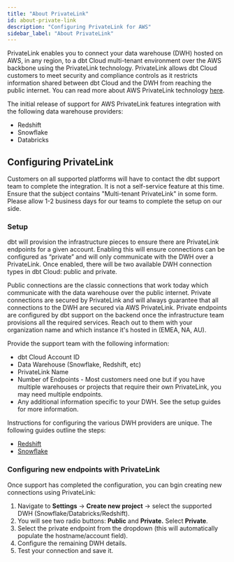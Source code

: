 ```yaml
---
title: "About PrivateLink"
id: about-private-link
description: "Configuring PrivateLink for AWS"
sidebar_label: "About PrivateLink"
---
```



PrivateLink enables you to connect your data warehouse (DWH) hosted on AWS, in any region, to a dbt Cloud multi-tenant environment over the AWS backbone using the PrivateLink technology. PrivateLink allows dbt Cloud customers to meet security and compliance controls as it restricts information shared between dbt Cloud and the DWH from reaching the public internet. You can read more about AWS PrivateLink technology [here](https://aws.amazon.com/privatelink/).

The initial release of support for AWS PrivateLink features integration with the following data warehouse providers:

- Redshift
- Snowflake
- Databricks

## Configuring PrivateLink

Customers on all supported platforms will have to contact the dbt support team to complete the integration. It is not a self-service feature at this time. Ensure that the subject contains "Multi-tenant PrivateLink" in some form. Please allow 1-2 business days for our teams to complete the setup on our side. 

### Setup

dbt will provision the infrastructure pieces to ensure there are PrivateLink endpoints for a given account. Enabling this will ensure connections can be configured as “private” and will only communicate with the DWH over a PrivateLink. Once enabled, there will be two available DWH connection types in dbt Cloud: public and private. 

Public connections are the classic connections that work today which communicate with the data warehouse over the public internet. Private connections are secured by PrivateLink and will always guarantee that all connections to the DWH are secured via AWS PrivateLink. Private endpoints are configured by dbt support on the backend once the infrastructure team provisions all the required services. Reach out to them with your organization name and which instance it's hosted in (EMEA, NA, AU).  

Provide the support team with the following information: 

- dbt Cloud Account ID
- Data Warehouse (Snowflake, Redshift, etc)
- PrivateLink Name
- Number of Endpoints - Most customers need one but if you have multiple warehouses or projects that require their own PrivateLink, you may need multiple endpoints.
- Any additional information specific to your DWH. See the setup guides for more information.

Instructions for configuring the various DWH providers are unique. The following guides outline the steps:

- [Redshift](/redshift-privatelink)
- [Snowflake](/snowflake-privatelink)

### Configuring new endpoints with PrivateLink

Once support has completed the configuration, you can bgin creating new connections using PrivateLink: 

1. Navigate to **Settings** → **Create new project** → select the supported DWH (Snowflake/Databricks/Redshift). 
2. You will see two radio buttons: **Public** and **Private.** Select **Private**. 
3. Select the private endpoint from the dropdown (this will automatically populate the hostname/account field).
4. Configure the remaining DWH details.
5. Test your connection and save it.
